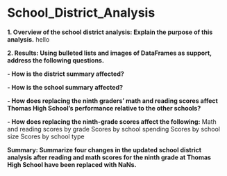 # School_District_Analysis

**1. Overview of the school district analysis: Explain the purpose of this analysis.**
hello

**2. Results: Using bulleted lists and images of DataFrames as support, address the following questions.**


**- How is the district summary affected?**

**- How is the school summary affected?**

**- How does replacing the ninth graders’ math and reading scores affect Thomas High School’s performance relative to the other schools?**


**- How does replacing the ninth-grade scores affect the following:**
Math and reading scores by grade
Scores by school spending
Scores by school size
Scores by school type


**Summary: Summarize four changes in the updated school district analysis after reading and math scores for the ninth grade at Thomas High School have been replaced with NaNs.**
